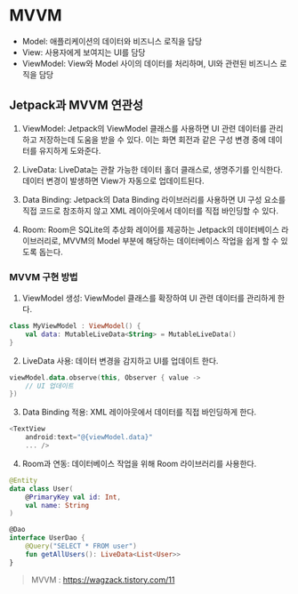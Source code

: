 # MVVM
* Model: 애플리케이션의 데이터와 비즈니스 로직을 담당
* View: 사용자에게 보여지는 UI를 담당
* ViewModel: View와 Model 사이의 데이터를 처리하며, UI와 관련된 비즈니스 로직을 담당

## Jetpack과 MVVM 연관성
1. ViewModel: Jetpack의 ViewModel 클래스를 사용하면 UI 관련 데이터를 관리하고 저장하는데 도움을 받을 수 있다. 이는 화면 회전과 같은 구성 변경 중에 데이터를 유지하게 도와준다.

2. LiveData: LiveData는 관찰 가능한 데이터 홀더 클래스로, 생명주기를 인식한다. 데이터 변경이 발생하면 View가 자동으로 업데이트된다.

3. Data Binding: Jetpack의 Data Binding 라이브러리를 사용하면 UI 구성 요소를 직접 코드로 참조하지 않고 XML 레이아웃에서 데이터를 직접 바인딩할 수 있다.

4. Room: Room은 SQLite의 추상화 레이어를 제공하는 Jetpack의 데이터베이스 라이브러리로, MVVM의 Model 부분에 해당하는 데이터베이스 작업을 쉽게 할 수 있도록 돕는다.

### MVVM 구현 방법
1. ViewModel 생성: ViewModel 클래스를 확장하여 UI 관련 데이터를 관리하게 한다.
```kotlin
class MyViewModel : ViewModel() {
    val data: MutableLiveData<String> = MutableLiveData()
}
```
2. LiveData 사용: 데이터 변경을 감지하고 UI를 업데이트 한다.
```kotlin
viewModel.data.observe(this, Observer { value ->
    // UI 업데이트
})
```
3. Data Binding 적용: XML 레이아웃에서 데이터를 직접 바인딩하게 한다.
```kotlin
<TextView
    android:text="@{viewModel.data}"
    ... />
```
4. Room과 연동: 데이터베이스 작업을 위해 Room 라이브러리를 사용한다.
```kotlin
@Entity
data class User(
    @PrimaryKey val id: Int,
    val name: String
)

@Dao
interface UserDao {
    @Query("SELECT * FROM user")
    fun getAllUsers(): LiveData<List<User>>
}
```

> MVVM : https://wagzack.tistory.com/11


